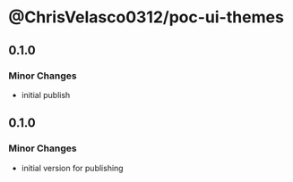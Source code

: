 # @ChrisVelasco0312/poc-ui-themes

## 0.1.0

### Minor Changes

- initial publish

## 0.1.0

### Minor Changes

- initial version for publishing

